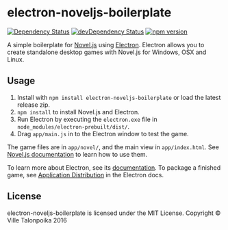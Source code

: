 # electron-noveljs-boilerplate

[![Dependency Status](https://david-dm.org/Nanofus/electron-noveljs-boilerplate.svg)](https://david-dm.org/Nanofus/electron-noveljs-boilerplate.js) [![devDependency Status](https://david-dm.org/Nanofus/novel.js/dev-status.svg)](https://david-dm.org/Nanofus/novel.js#info=devDependencies)
[![npm version](https://badge.fury.io/js/electron-noveljs-boilerplate.svg)](https://badge.fury.io/js/electron-noveljs-boilerplate)

A simple boilerplate for [Novel.js](http://github.com/Nanofus/novel.js) using [Electron](https://github.com/atom/electron). Electron allows you to create standalone desktop games with Novel.js for Windows, OSX and Linux.

## Usage

1. Install with `npm install electron-noveljs-boilerplate` or load the latest release zip.
2. `npm install` to install Novel.js and Electron.
3. Run Electron by executing the `electron.exe` file in `node_modules/electron-prebuilt/dist/`.
4. Drag `app/main.js` in to the Electron window to test the game.

The game files are in `app/novel/`, and the main view in `app/index.html`. See [Novel.js documentation](https://github.com/Nanofus/novel.js/blob/master/DOCUMENTATION.md) to learn how to use them.

To learn more about Electron, see its [documentation](https://github.com/atom/electron). To package a finished game, see [Application Distribution](https://github.com/atom/electron/blob/master/docs/tutorial/application-distribution.md) in the Electron docs.

## License

electron-noveljs-boilerplate is licensed under the MIT License.
Copyright © Ville Talonpoika 2016
